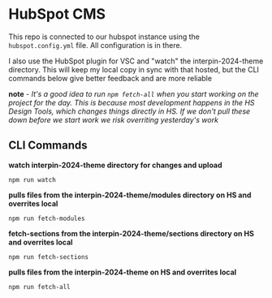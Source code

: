 # HubSpot CMS 

This repo is connected to our hubspot instance using the `hubspot.config.yml` file. All configuration is in there.

I also use the HubSpot plugin for VSC and "watch" the interpin-2024-theme directory. This will keep my local copy in sync with that hosted, but the CLI commands below give better feedback and are more reliable

**note** - *It's a good idea to run `npm fetch-all` when you start working on the project for the day. This is because most development happens in the HS Design Tools, which changes things directly in HS. If we don't pull these down before we start work we risk overriting yesterday's work*


## CLI Commands
**watch interpin-2024-theme directory for changes and upload**
```
npm run watch
```

**pulls files from the interpin-2024-theme/modules directory on HS and overrites local**
```
npm run fetch-modules
```

**fetch-sections from the interpin-2024-theme/sections directory on HS and overrites local**
```
npm run fetch-sections
```

**pulls files from the interpin-2024-theme on HS and overrites local**
```
npm run fetch-all
```